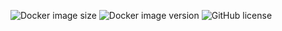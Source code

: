 ![Docker image size](https://img.shields.io/docker/image-size/stevecorya/favre/latest?style=flat-square)
![Docker image version](https://img.shields.io/docker/v/stevecorya/favre/latest?style=flat-square)
![GitHub license](https://img.shields.io/github/license/coryaent/favre?style=flat-square)
